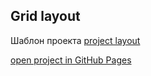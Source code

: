 ## Grid layout 

Шаблон проекта [project layout](https://www.freecodecamp.org/news/content/images/size/w2000/2022/05/CSS-GRID-3.png)

[open project in GitHub Pages]()
